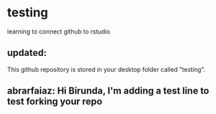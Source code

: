 # testing
learning to connect github to rstudio

## updated:
This github repository is stored in your desktop folder called "testing".

## abrarfaiaz: Hi Birunda, I'm adding a test line to test forking your repo